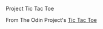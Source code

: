 Project Tic Tac Toe

From The Odin Project's [Tic Tac Toe](https://www.theodinproject.com/lessons/oop)

